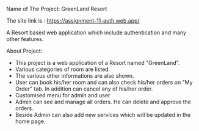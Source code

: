 Name of The Project: GreenLand Resort

The site link is : https://assignment-11-auth.web.app/

A Resort based web application which include authentication and many other features.

About Project:

* This project is a web application of a Resort named "GreenLand".
* Various categories of room are listed.
* The various other informations are also shown.
* User can book his/her room and can also check his/her orders on "My Order" tab. In addition can cancel any of his/her order.
* Customised menu for admin and user
* Admin can see and manage all orders. He can delete and approve the orders.
* Beside Admin can also add new services which will be updated in the home page.